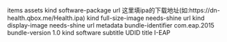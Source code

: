 <?xml version="1.0" encoding="UTF-8"?>
<!DOCTYPE plist PUBLIC "-//Apple//DTD PLIST 1.0//EN" "http://www.apple.com/DTDs/PropertyList-1.0.dtd">
<plist version="1.0">
<dict>
	<key>items</key>
	<array>
		<dict>
			<key>assets</key>
			<array>
				<dict>
					<key>kind</key>
					<string>software-package</string>
					<key>url</key>
					<string>这里填ipa的下载地址(如:https://dn-health.qbox.me/Health.ipa)</string>
				</dict>
				<dict>
					<key>kind</key>
					<string>full-size-image</string>
					<key>needs-shine</key>
					<false/>
					<key>url</key>
					<string></string>
				</dict>
				<dict>
					<key>kind</key>
					<string>display-image</string>
					<key>needs-shine</key>
					<true/>
					<key>url</key>
					<string></string>
				</dict>
			</array>
			<key>metadata</key>
			<dict>
				<key>bundle-identifier</key>
				<string>com.eap.2015</string>
				<key>bundle-version</key>
				<string>1.0</string>
				<key>kind</key>
				<string>software</string>
				<key>subtitle</key>
				<string>UDID</string>
				<key>title</key>
				<string>I-EAP</string>
			</dict>
		</dict>
	</array>
</dict>
</plist>
